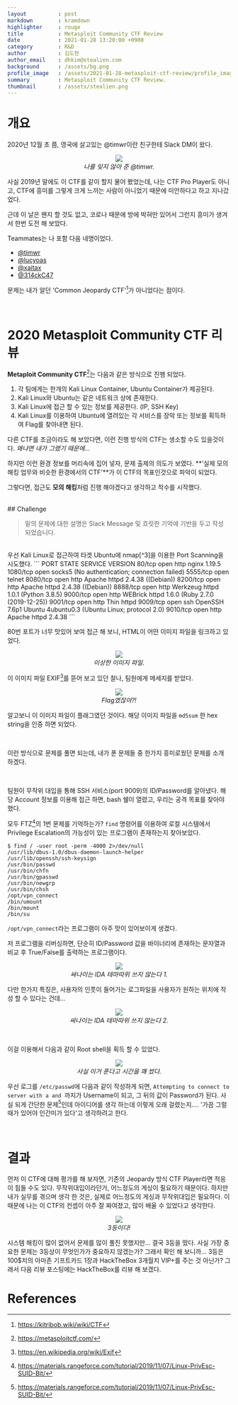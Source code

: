 ```yaml
---
layout          : post
markdown        : kramdown
highlighter     : rouge
title           : Metasploit Community CTF Review
date            : 2021-01-28 13:20:00 +0900
category        : R&D
author          : 김도현
author_email    : dhkim@stealien.com
background      : /assets/bg.png
profile_image   : /assets/2021-01-28-metasploit-ctf-review/profile_image.jpg
summary         : Metasploit Community CTF Review.
thumbnail       : /assets/stealien.png
---
```

# 개요

2020년 12월 초 쯤, 영국에 살고있는 @timwr이란 친구한테 Slack DM이 왔다.

<p align="center">
    <img src="/assets/2021-01-28-metasploit-ctf-review/overview-1.png"><br>
    <i>나를 잊지 않아 준 @timwr.</i>
</p>

사실 2019년 말에도 이 CTF를 같이 할지 물어 봤었는데, 나는 CTF Pro Player도 아니고, CTF에 흥미를 그렇게 크게 느끼는 사람이 아니었기 때문에 미안하다고 하고 지나갔었다.

근데 이 날은 왠지 할 것도 없고, 코로나 때문에 방에 박혀만 있어서 그런지 흥미가 생겨서 한번 도전 해 보았다.

Teammates는 나 포함 다음 네명이었다.
- [@timwr](https://twitter.com/timwr)
- [@lucyoas](https://twitter.com/lucyoas)
- [@xaitax](https://twitter.com/xaitax)
- [@314ckC47](https://twitter.com/314ckC47)

문제는 내가 알던 'Common Jeopardy CTF'[^1]가 아니었다는 점이다.

<br>

# 2020 Metasploit Community CTF 리뷰

**Metaploit Community CTF**[^2]는 다음과 같은 방식으로 진행 되었다.

1. 각 팀에게는 한개의 Kali Linux Container, Ubuntu Container가 제공된다.
2. Kali Linux와 Ubuntu는 같은 네트워크 상에 존재한다.
3. Kali Linux에 접근 할 수 있는 정보를 제공한다. (IP, SSH Key)
4. Kali Linux를 이용하여 Ubuntu에 열려있는 각 서비스를 장악 또는 정보를 획득하여 Flag를 찾아내면 된다.

다른 CTF를 조금이라도 해 보았다면, 이런 진행 방식의 CTF는 생소할 수도 있을것이다. *왜냐면 내가 그랬기 때문에...*

하지만 이런 환경 정보를 머리속에 집어 넣자, 문제 출제의 의도가 보였다. **'실제 모의 해킹 업무와 비슷한 환경에서의 CTF'**가 이 CTF의 목표인것으로 파악이 되었다.

그렇다면, 접근도 **모의 해킹**처럼 진행 해야겠다고 생각하고 착수를 시작했다.

<br>
## Challenge

> 밑의 문제에 대한 설명은 Slack Message 및 흐릿한 기억에 기반을 두고 작성 되었습니다.

<br>
우선 Kali Linux로 접근하여 타겟 Ubuntu에 nmap[^3]을 이용한 Port Scanning을 시도했다.
```
PORT     STATE SERVICE VERSION
80/tcp   open  http    nginx 1.19.5
1080/tcp open  socks5  (No authentication; connection failed)
5555/tcp open  telnet
8080/tcp open  http    Apache httpd 2.4.38 ((Debian))
8200/tcp open  http    Apache httpd 2.4.38 ((Debian))
8888/tcp open  http    Werkzeug httpd 1.0.1 (Python 3.8.5)
9000/tcp open  http    WEBrick httpd 1.6.0 (Ruby 2.7.0 (2019-12-25))
9001/tcp open  http    Thin httpd
9009/tcp open  ssh     OpenSSH 7.6p1 Ubuntu 4ubuntu0.3 (Ubuntu Linux; protocol 2.0)
9010/tcp open  http    Apache httpd 2.4.38
```

<br>

80번 포트가 너무 맛있어 보여 접근 해 보니, HTML이 어떤 이미지 파일을 링크하고 있었다.

<p align="center">
    <img src="/assets/2021-01-28-metasploit-ctf-review/challenge-1.png"><br>
    <i>이상한 이미지 파일.</i>
</p>

이 이미지 파일 EXIF[^4]를 뜯어 보고 있던 찰나, 팀원에게 메세지를 받았다.

<p align="center">
    <img src="/assets/2021-01-28-metasploit-ctf-review/challenge-2.png"><br>
    <i>Flag였잖아?!</i>
</p>

알고보니 이 이미지 파일이 플래그였던 것이다. 해당 이미지 파일을 `md5sum` 한 hex string을 인증 하면 되었다.

<br>

이런 방식으로 문제를 풀면 되는데, 내가 푼 문제들 중 한가지 흥미로웠던 문제를 소개 하겠다.

<br>

팀원이 무작위 대입을 통해 SSH 서비스(port 9009)의 ID/Password를 알아냈다. 해당 Account 정보를 이용해 접근 하면, bash 쉘이 열렸고, 우리는 공격 목표를 찾아야 했다.

모두 FTZ[^5]의 1번 문제를 기억하는가? `find` 명령어를 이용하여 로컬 시스템에서 Privilege Escalation의 가능성이 있는 프로그램이 존재하는지 찾아보았다.

```
$ find / -user root -perm -4000 2>/dev/null
/usr/lib/dbus-1.0/dbus-daemon-launch-helper
/usr/lib/openssh/ssh-keysign
/usr/bin/passwd
/usr/bin/chfn
/usr/bin/gpasswd
/usr/bin/newgrp
/usr/bin/chsh
/opt/vpn_connect
/bin/umount
/bin/mount
/bin/su
```

`/opt/vpn_connect`라는 프로그램이 아주 맛이 있어보이게 생겼다.

저 프로그램을 리버싱하면, 단순히 ID/Password 값을 바이너리에 존재하는 문자열과 비교 후 True/False를 출력하는 프로그램이다.

<p align="center">
    <img src="/assets/2021-01-28-metasploit-ctf-review/challenge-3.png"><br>
    <i>싸나이는 IDA 테마따위 쓰지 않는다 1.</i>
</p>

다만 한가지 특징은, 사용자의 인풋이 들어가는 로그파일을 사용자가 원하는 위치에 작성 할 수 있다는 건데...

<p align="center">
    <img src="/assets/2021-01-28-metasploit-ctf-review/challenge-4.png"><br>
    <i>싸나이는 IDA 테마따위 쓰지 않는다 2.</i>
</p>
<br>

이걸 이용해서 다음과 같이 Root shell을 획득 할 수 있었다.

<p align="center">
    <img src="/assets/2021-01-28-metasploit-ctf-review/challenge-5.png"><br>
    <i>사실 이거 푼다고 시간을 꽤 썼다.</i>
</p>

우선 로그를 `/etc/passwd`에 다음과 같이 작성하게 되면, `Attempting to connect to server with a and `까지가 Username이 되고, 그 뒤의 값이 Password가 된다. 사실 되게 간단한 문제[^5]인데 아이디어를 생각 하는데 이렇게 오래 걸렸는지.... '가끔 그럴때가 있어야 인간미가 있다'고 생각하려고 한다.

<br>

# 결과

먼저 이 CTF에 대해 평가를 해 보자면, 기존의 Jeopardy 방식 CTF Player라면 적응이 힘들 수도 있다. 무작위대입이라던가, 어느정도의 게싱이 필요하기 때문이다. 하지만 내가 실무를 겪으며 생각 한 것은, 실제로 어느정도의 게싱과 무작위대입은 필요하다. 이 때문에 나는 이 CTF의 컨셉이 아주 잘 짜여졌고, 많이 배울 수 있었다고 생각한다.

<p align="center">
    <img src="/assets/2021-01-28-metasploit-ctf-review/result-1.png"><br>
    <i>3등이다!</i>
</p>
시스템 해킹이 많이 없어서 문제를 많이 풀진 못했지만... 결국 3등을 땄다. 사실 가장 중요한 문제는 3등상이 무엇인가가 중요하지 않겠는가? 그래서 확인 해 보니까... 3등은 100$치의 아마존 기프트카드 1장과 HackTheBox 3개월치 VIP+를 주는 것 아닌가? 그래서 다음 리뷰 포스팅에는 HackTheBox를 리뷰 해 보겠다.

<br>

# References
[^1]: https://kitribob.wiki/wiki/CTF
[^2]: https://metasploitctf.com/
[^3]: https://nmap.org/
[^4]: https://en.wikipedia.org/wiki/Exif
[^5]: https://materials.rangeforce.com/tutorial/2019/11/07/Linux-PrivEsc-SUID-Bit/